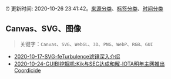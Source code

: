 :alarm_clock: 更新时间: 2020-10-26 23:41:42。[来源分类](../README.md)、[标签分类](../TAGS.md)、[时间分类](../TIMELINE.md)

## Canvas、SVG、图像


> 关键字：`Canvas`、`SVG`、`WebGL`、`3D`、`PNG`、`WebP`、`RGB`、`GUI`



- [2020-10-17-SVG-feTurbulence滤镜深入介绍](https://www.zhangxinxu.com/wordpress/2020/10/svg-feturbulence/) 
- [2020-10-24-GUIBI挖掘机:Kik与SEC达成和解-IOTA明年主网推出Coordicide](https://sec.thief.one/article_content?a_id=c0cf6631105d82e5a4e014978f9292ea) 